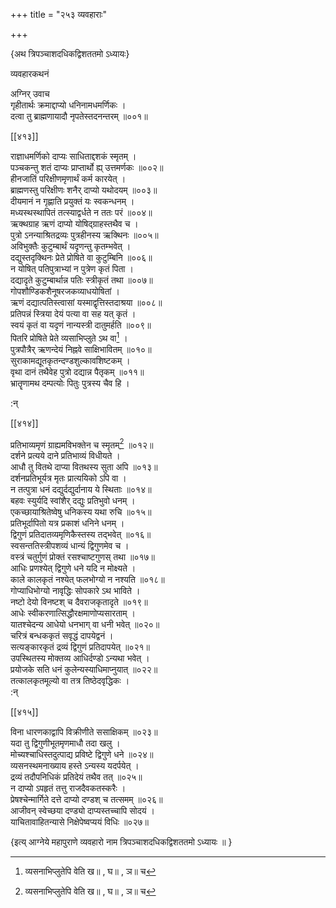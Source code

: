 +++
title = "२५३ व्यवहाराः"

+++

\{अथ त्रिपञ्चाशदधिकद्विशततमो ऽध्यायः\}

व्यवहारकथनं  
    
अग्निर् उवाच  
गृहीतार्थः क्रमाद्दाप्यो धनिनामधमर्णिकः   ।  
दत्वा तु ब्राह्मणायादौ नृपतेस्तदनन्तरम् ॥००१॥  

[[४१३]]
    
राज्ञाधमर्णिको दाप्यः साधिताद्दशकं स्मृतम्   ।  
पञ्चकन्तु शतं दाप्यः प्राप्तार्थो ह्य् उत्तमर्णकः   ॥००२॥  
हीनजातिं परिक्षीणमृणार्थं कर्म कारयेत्   ।  
ब्राह्मणस्तु परिक्षीणः शनैर् दाप्यो यथोदयम्   ॥००३॥  
दीयमानं न गृह्णाति प्रयुक्तं यः स्वकन्धनम्   ।  
मध्यस्थस्थापितं तत्स्याद्वर्धते न ततः परं ॥००४॥  
ऋक्थग्राह ऋणं दाप्यो योषिद्ग्राहस्तथैव च ।  
पुत्रो ऽनन्याश्रितद्रव्यः पुत्रहीनस्य ऋक्थिनः ॥००५॥  
अविभुक्तैः कुटुम्बार्थं यदृणन्तु कृतम्भवेत्   ।  
दद्युस्तदृक्थिनः प्रेते प्रोषिते वा कुटुम्बिनि ॥००६॥  
न योषित् पतिपुत्राभ्यां न पुत्रेण कृतं पिता ।  
दद्यादृते कुटुम्बार्थान्न पतिः स्त्रीकृतं तथा   ॥००७॥  
गोपशौण्डिकशैनूषरजकव्याधयोषितां ।  
ऋणं दद्यात्पतिस्त्वासां यस्माद्वृत्तिस्तदाश्रया   ॥००८॥  
प्रतिपन्नं स्त्रिया देयं पत्या वा सह यत् कृतं ।  
स्वयं कृतं वा यदृणं नान्यस्त्री दातुमर्हति   ॥००९॥  
पितरि प्रोषिते प्रेते व्यसाभिप्लुते ऽथ वा[^१] ।  
पुत्रपौत्रैर् ऋणन्देयं निह्नवे साक्षिभावितम् ॥०१०॥  
सुराकामद्यूतकृतन्दण्डशुल्कावशिष्टकम्   ।  
वृथा दानं तथैवेह पुत्रो दद्यान्न पैतृकम् ॥०११॥  
भ्रातॄणामथ दम्पत्योः पितुः पुत्रस्य चैव हि ।  
    
:न्  
    
[^१]: व्यसनाभिप्लुतेपि वेति ख॥ , घ॥ , ञ॥ च  

[[४१४]]
    
प्रतिभाव्यमृणं ग्राह्यमविभक्तेन च स्मृतम्[^१]   ॥०१२॥  
दर्शने प्रत्यये दाने प्रतिभाव्यं विधीयते ।  
आधौ तु वितथे दाप्या वितथस्य सुता अपि ॥०१३॥  
दर्शनप्रतिभूर्यत्र मृतः प्रात्ययिको ऽपि वा ।  
न तत्पुत्रा धनं दद्युर्दद्युर्दानाय ये स्थिताः ॥०१४॥  
बहवः स्युर्यदि स्वांशैर् दद्युः प्रतिभुवो धनम्   ।  
एकच्छायाश्रितेष्वेषु धनिकस्य यथा रुचि ॥०१५॥  
प्रतिभूर्दापितो यत्र प्रकाशं धनिने धनम् ।  
द्विगुणं प्रतिदातव्यमृणिकैस्तस्य तद्भवेत् ॥०१६॥  
स्वसन्ततिस्त्रीपशव्यं धान्यं द्विगुणमेव च ।  
वस्त्रं चतुर्गुणं प्रोक्तं रसश्चाष्टगुणस् तथा   ॥०१७॥  
आधिः प्रणश्येत् द्विगुणे धने यदि न मोक्ष्यते ।  
काले कालकृतं नश्येत् फलभोग्यो न नश्यति ॥०१८॥  
गोप्याधिभोग्यो नावृद्धिः सोपकारे ऽथ भाविते ।  
नष्टो देयो विनष्टश् च दैवराजकृतादृते ॥०१९॥  
आधेः स्वीकरणात्सिद्धौरक्षमाणोप्यसारताम्   ।  
यातश्चेदन्य आधेयो धनभाग् वा धनी भवेत् ॥०२०॥  
चरित्रं बन्धककृतं सवृद्धं दापयेद्वनं   ।  
सत्यङ्कारकृतं द्रव्यं द्विगुणं प्रतिदापयेत्   ॥०२१॥  
उपस्थितस्य मोक्तव्य आधिर्दण्डो ऽन्यथा भवेत् ।  
प्रयोजके सति धनं कुलेन्यस्याधिमाप्नुयात् ॥०२२॥  
तत्कालकृतमूल्यो वा तत्र तिष्ठेदवृद्धिकः ।  
:न्  
    
[^१]: प्रतिभाव्यमृणं साक्ष्यमविभक्तेन तत् स्मृतमिति ख॥ , ग॥ ,  
घ॥ , छ॥ , ज॥ , ट॥ च  

[[४१५]]
    
विना धारणकाद्वापि विक्रीणीते ससाक्षिकम् ॥०२३॥  
यदा तु द्विगुणीभूतमृणमाधौ तदा खलु ।  
मोच्यश्चाधिस्तदुत्पाद्य प्रविष्टे द्विगुणे धने ॥०२४॥  
व्यसनस्थमनाख्याय हस्ते ऽन्यस्य यदर्पयेत् ।  
द्रव्यं तदौपनिधिकं प्रतिदेयं तथैव तत् ॥०२५॥  
न दाप्यो ऽपहृतं तत्तु राजदैवकतस्करैः ।  
प्रेषश्चेन्मार्गिते दत्ते दाप्यो दण्डश् च तत्समम् ॥०२६॥  
आजीवन् स्वेच्छया दण्ड्यो दाप्यस्तच्चापि सोदयं ।  
याचितावाहितन्यासे निक्षेपेष्वप्ययं विधिः ॥०२७॥  
    
\{इत्य् आग्नेये महापुराणे व्यवहारो नाम त्रिपञ्चाशदधिकद्विशततमो ऽध्यायः ॥  }
    